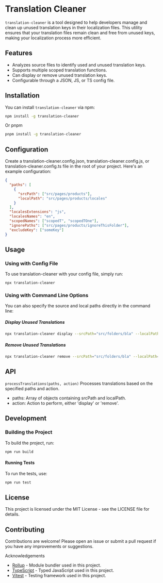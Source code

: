 # Translation Cleaner

`translation-cleaner` is a tool designed to help developers manage and clean up unused translation keys in their localization files. This utility ensures that your translation files remain clean and free from unused keys, making your localization process more efficient.

## Features

- Analyzes source files to identify used and unused translation keys.
- Supports multiple scoped translation functions.
- Can display or remove unused translation keys.
- Configurable through a JSON, JS, or TS config file.

## Installation

You can install `translation-cleaner` via npm:

```sh
npm install -g translation-cleaner
```

Or pnpm

```sh
pnpm install -g translation-cleaner
```

## Configuration

Create a translation-cleaner.config.json, translation-cleaner.config.js, or translation-cleaner.config.ts file in the root of your project. Here's an example configuration:

```json
{
  "paths": [
    {
      "srcPath": ["src/pages/products"],
      "localPath": "src/pages/products/locales"
    }
  ],
  "localesExtensions": "js",
  "localesNames": "en",
  "scopedNames": ["scopedT", "scopedTOne"],
  "ignorePaths": ["src/pages/products/ignoreThisFolder"],
  "excludeKey": ["someKey"]
}
```

## Usage

### Using with Config File

To use translation-cleaner with your config file, simply run:

```sh
npx translation-cleaner
```

### Using with Command Line Options

You can also specify the source and local paths directly in the command line:

##### Display Unused Translations

```sh
npx translation-cleaner display --srcPath="src/folders/bla" --localPath="src/folders/bla/locales"
```

##### Remove Unused Translations

```sh
npx translation-cleaner remove --srcPath="src/folders/bla" --localPath="src/folders/bla/locales"
```

## API

`processTranslations(paths, action)`
Processes translations based on the specified paths and action.

- paths: Array of objects containing srcPath and localPath.
- action: Action to perform, either 'display' or 'remove'.

## Development

### Building the Project

To build the project, run:

```sh
npm run build
```

#### Running Tests

To run the tests, use:

```sh
npm run test
```

## License

This project is licensed under the MIT License - see the LICENSE file for details.

## Contributing

Contributions are welcome! Please open an issue or submit a pull request if you have any improvements or suggestions.

Acknowledgements

- [Rollup](https://rollupjs.org/) - Module bundler used in this project.
- [TypeScript](https://www.typescriptlang.org/) - Typed JavaScript used in this project.
- [Vitest](https://vitest.dev/guide/cli) - Testing framework used in this project.
